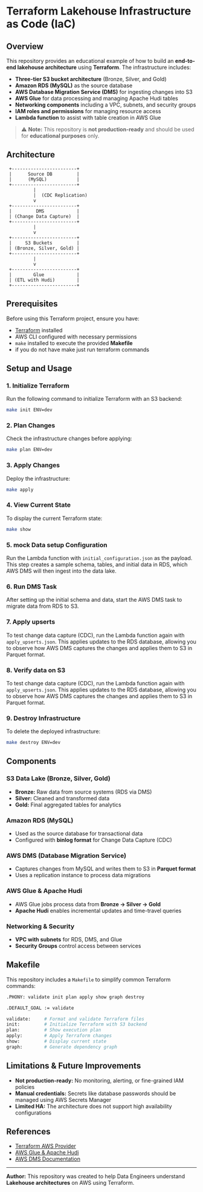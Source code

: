 # Terraform Lakehouse Infrastructure as Code (IaC)

## Overview
This repository provides an educational example of how to build an **end-to-end lakehouse architecture** using **Terraform**. The infrastructure includes:

- **Three-tier S3 bucket architecture** (Bronze, Silver, and Gold)
- **Amazon RDS (MySQL)** as the source database
- **AWS Database Migration Service (DMS)** for ingesting changes into S3
- **AWS Glue** for data processing and managing Apache Hudi tables
- **Networking components** including a VPC, subnets, and security groups
- **IAM roles and permissions** for managing resource access
- **Lambda function** to assist with table creation in AWS Glue

> ⚠ **Note:** This repository is **not production-ready** and should be used for **educational purposes** only.

## Architecture
```
 +------------------------+
 |      Source DB         |
 |      (MySQL)           |
 +------------------------+
          |
          |  (CDC Replication)
          v
 +------------------------+
 |         DMS            |
 | (Change Data Capture)  |
 +------------------------+
          |
          v
 +------------------------+
 |     S3 Buckets         |
 | (Bronze, Silver, Gold) |
 +------------------------+
          |
          v
 +------------------------+
 |        Glue            |
 | (ETL with Hudi)        |
 +------------------------+
```

## Prerequisites
Before using this Terraform project, ensure you have:

- [Terraform](https://developer.hashicorp.com/terraform/tutorials/aws-get-started/install-cli) installed
- AWS CLI configured with necessary permissions
- `make` installed to execute the provided **Makefile**
- if you do not have make just run terraform commands

## Setup and Usage
### 1. Initialize Terraform
Run the following command to initialize Terraform with an S3 backend:
```sh
make init ENV=dev
```

### 2. Plan Changes
Check the infrastructure changes before applying:
```sh
make plan ENV=dev
```

### 3. Apply Changes
Deploy the infrastructure:
```sh
make apply
```

### 4. View Current State
To display the current Terraform state:
```sh
make show
```

### 5. mock Data setup Configuration
Run the Lambda function with `initial_configuration.json` as the payload. This step creates a sample schema, tables, and initial data in RDS, which AWS DMS will then ingest into the data lake.

### 6. Run DMS Task
After setting up the initial schema and data, start the AWS DMS task to migrate data from RDS to S3.

### 7. Apply upserts
To test change data capture (CDC), run the Lambda function again with `apply_upserts.json`. This applies updates to the RDS database, allowing you to observe how AWS DMS captures the changes and applies them to S3 in Parquet format.

### 8. Verify data on S3
To test change data capture (CDC), run the Lambda function again with `apply_upserts.json`. This applies updates to the RDS database, allowing you to observe how AWS DMS captures the changes and applies them to S3 in Parquet format.

### 9. Destroy Infrastructure
To delete the deployed infrastructure:
```sh
make destroy ENV=dev
```

## Components
### **S3 Data Lake (Bronze, Silver, Gold)**
- **Bronze:** Raw data from source systems (RDS via DMS)
- **Silver:** Cleaned and transformed data
- **Gold:** Final aggregated tables for analytics

### **Amazon RDS (MySQL)**
- Used as the source database for transactional data
- Configured with **binlog format** for Change Data Capture (CDC)

### **AWS DMS (Database Migration Service)**
- Captures changes from MySQL and writes them to S3 in **Parquet format**
- Uses a replication instance to process data migrations

### **AWS Glue & Apache Hudi**
- AWS Glue jobs process data from **Bronze → Silver → Gold**
- **Apache Hudi** enables incremental updates and time-travel queries

### **Networking & Security**
- **VPC with subnets** for RDS, DMS, and Glue
- **Security Groups** control access between services

## Makefile
This repository includes a `Makefile` to simplify common Terraform commands:
```sh
.PHONY: validate init plan apply show graph destroy

.DEFAULT_GOAL := validate

validate:     # Format and validate Terraform files
init:         # Initialize Terraform with S3 backend
plan:         # Show execution plan
apply:        # Apply Terraform changes
show:         # Display current state
graph:        # Generate dependency graph
```

## Limitations & Future Improvements
- **Not production-ready:** No monitoring, alerting, or fine-grained IAM policies
- **Manual credentials:** Secrets like database passwords should be managed using AWS Secrets Manager
- **Limited HA:** The architecture does not support high availability configurations

## References
- [Terraform AWS Provider](https://registry.terraform.io/providers/hashicorp/aws/latest/docs)
- [AWS Glue & Apache Hudi](https://docs.aws.amazon.com/glue/latest/dg/aws-glue-programming-etl-format-hudi.html)
- [AWS DMS Documentation](https://docs.aws.amazon.com/dms/latest/userguide/Welcome.html)

---
**Author:** This repository was created to help Data Engineers understand **Lakehouse architectures** on AWS using Terraform.

